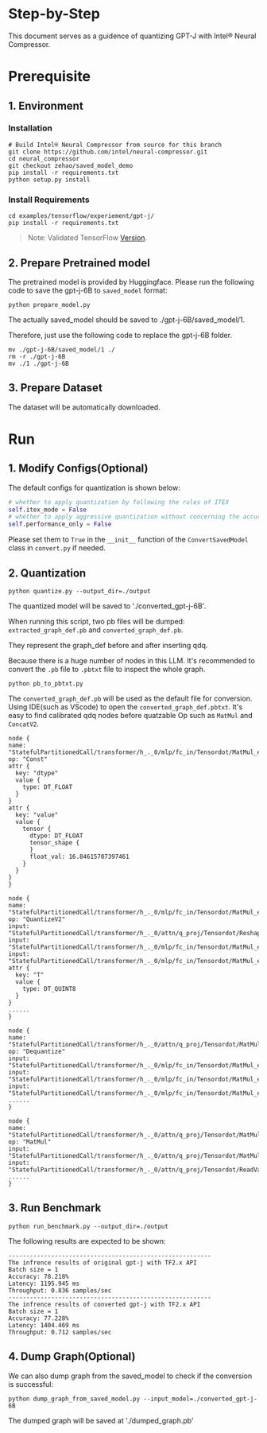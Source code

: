 Step-by-Step
============

This document serves as a guidence of quantizing GPT-J with Intel® Neural Compressor.


# Prerequisite

## 1. Environment

### Installation
```shell
# Build Intel® Neural Compressor from source for this branch
git clone https://github.com/intel/neural-compressor.git
cd neural_compressor
git checkout zehao/saved_model_demo
pip install -r requirements.txt 
python setup.py install
```

### Install Requirements
```shell
cd examples/tensorflow/experiement/gpt-j/
pip install -r requirements.txt
```
> Note: Validated TensorFlow [Version](/docs/source/installation_guide.md#validated-software-environment).

## 2. Prepare Pretrained model

The pretrained model is provided by Huggingface. Please run the following code to save the gpt-j-6B to ```saved_model``` format: 
 ```
python prepare_model.py
 ```
The actually saved_model should be saved to ./gpt-j-6B/saved_model/1.

Therefore, just use the following code to replace the gpt-j-6B folder.
 ```
mv ./gpt-j-6B/saved_model/1 ./
rm -r ./gpt-j-6B
mv ./1 ./gpt-j-6B
 ```

## 3. Prepare Dataset
The dataset will be automatically downloaded.

# Run

## 1. Modify Configs(Optional)
The default configs for quantization is shown below:
  ```python
  # whether to apply quantization by following the rules of ITEX
  self.itex_mode = False
  # whether to apply aggressive quantization without concerning the accuracy
  self.performance_only = False
  ```
Please set them to ```True``` in the ```__init__``` function of the ```ConvertSavedModel``` class in ```convert.py``` if needed.

## 2. Quantization
  ```shell
  python quantize.py --output_dir=./output
  ```
The quantized model will be saved to './converted_gpt-j-6B'.

When running this script, two pb files will be dumped: ```extracted_graph_def.pb``` and ```converted_graph_def.pb```. 

They represent the graph_def before and after inserting qdq.

Because there is a huge number of nodes in this LLM. It's recommended to convert the ```.pb``` file to ```.pbtxt``` file to inspect the whole graph.

  ```shell
  python pb_to_pbtxt.py
  ```

The ```converted_graph_def.pb``` will be used as the default file for conversion.
Using IDE(such as VScode) to open the ```converted_graph_def.pbtxt```. It's easy to find calibrated qdq nodes before quatzable Op such as ```MatMul``` and ```ConcatV2```.

  ```
node {
  name: "StatefulPartitionedCall/transformer/h_._0/mlp/fc_in/Tensordot/MatMul_eightbit_max_StatefulPartitionedCall/transformer/h_._0/attn/q_proj/Tensordot/Reshape/frozen_max_only"
  op: "Const"
  attr {
    key: "dtype"
    value {
      type: DT_FLOAT
    }
  }
  attr {
    key: "value"
    value {
      tensor {
        dtype: DT_FLOAT
        tensor_shape {
        }
        float_val: 16.84615707397461
      }
    }
  }
}

node {
  name: "StatefulPartitionedCall/transformer/h_._0/mlp/fc_in/Tensordot/MatMul_eightbit_quantize_StatefulPartitionedCall/transformer/h_._0/attn/q_proj/Tensordot/Reshape"
  op: "QuantizeV2"
  input: "StatefulPartitionedCall/transformer/h_._0/attn/q_proj/Tensordot/Reshape"
  input: "StatefulPartitionedCall/transformer/h_._0/mlp/fc_in/Tensordot/MatMul_eightbit_min_StatefulPartitionedCall/transformer/h_._0/attn/q_proj/Tensordot/Reshape/frozen_min_only"
  input: "StatefulPartitionedCall/transformer/h_._0/mlp/fc_in/Tensordot/MatMul_eightbit_max_StatefulPartitionedCall/transformer/h_._0/attn/q_proj/Tensordot/Reshape/frozen_max_only"
  attr {
    key: "T"
    value {
      type: DT_QUINT8
    }
  }
  ......
}

node {
  name: "StatefulPartitionedCall/transformer/h_._0/attn/q_proj/Tensordot/MatMul_dequantize"
  op: "Dequantize"
  input: "StatefulPartitionedCall/transformer/h_._0/mlp/fc_in/Tensordot/MatMul_eightbit_quantize_StatefulPartitionedCall/transformer/h_._0/attn/q_proj/Tensordot/Reshape"
  input: "StatefulPartitionedCall/transformer/h_._0/mlp/fc_in/Tensordot/MatMul_eightbit_quantize_StatefulPartitionedCall/transformer/h_._0/attn/q_proj/Tensordot/Reshape:1"
  input: "StatefulPartitionedCall/transformer/h_._0/mlp/fc_in/Tensordot/MatMul_eightbit_quantize_StatefulPartitionedCall/transformer/h_._0/attn/q_proj/Tensordot/Reshape:2"
  ......
}

node {
  name: "StatefulPartitionedCall/transformer/h_._0/attn/q_proj/Tensordot/MatMul"
  op: "MatMul"
  input: "StatefulPartitionedCall/transformer/h_._0/attn/q_proj/Tensordot/MatMul_dequantize"
  input: "StatefulPartitionedCall/transformer/h_._0/attn/q_proj/Tensordot/ReadVariableOp__dequant"
  ......
}
  ```

## 3. Run Benchmark 
  ```shell
  python run_benchmark.py --output_dir=./output
  ```

The following results are expected to be shown:
```shell
---------------------------------------------------------
The infrence results of original gpt-j with TF2.x API
Batch size = 1
Accuracy: 78.218%
Latency: 1195.945 ms
Throughput: 0.836 samples/sec
---------------------------------------------------------
The infrence results of converted gpt-j with TF2.x API
Batch size = 1
Accuracy: 77.228%
Latency: 1404.469 ms
Throughput: 0.712 samples/sec
```

## 4. Dump Graph(Optional)
We can also dump graph from the saved_model to check if the conversion is successful:

  ```shell
  python dump_graph_from_saved_model.py --input_model=./converted_gpt-j-6B
  ```

The dumped graph will be saved at './dumped_graph.pb'